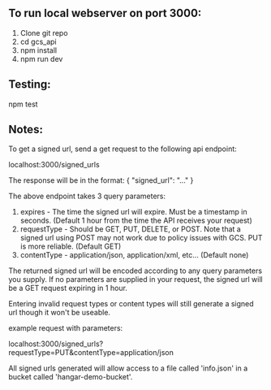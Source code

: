 ## To run local webserver on port 3000:

1. Clone git repo
2. cd gcs_api
3. npm install
4. npm run dev

## Testing:

npm test

## Notes:

To get a signed url, send a get request to the following api endpoint:

localhost:3000/signed_urls

The response will be in the format:
{
	"signed_url": "..."
}

The above endpoint takes 3 query parameters:

1. expires - The time the signed url will expire. Must be a timestamp in seconds. (Default 1 hour from the time the API receives your request)
2. requestType - Should be GET, PUT, DELETE, or POST. Note that a signed url using POST may not work due to policy issues with GCS. PUT is more reliable. (Default GET)
3. contentType - application/json, application/xml, etc... (Default none)

The returned signed url will be encoded according to any query parameters you supply. If no parameters are supplied in your request, the signed url will be a GET request expiring in 1 hour.

Entering invalid request types or content types will still generate a signed url though it won't be useable.

example request with parameters: 

localhost:3000/signed_urls?requestType=PUT&contentType=application/json

All signed urls generated will allow access to a file called 'info.json' in a bucket called 'hangar-demo-bucket'.
